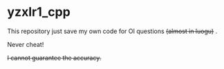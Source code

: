 # yzxlr1_cpp
This repository just save my own code for OI questions ~~(almost in luogu)~~ .

Never cheat!

~~I cannot guarantee the accuracy.~~

